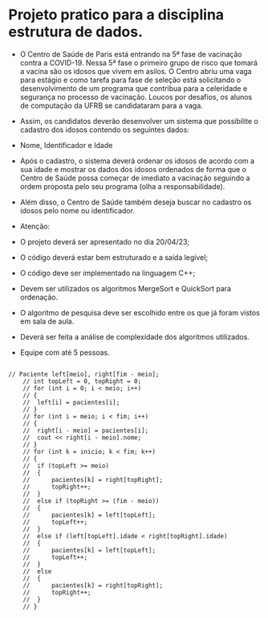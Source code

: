 
# Projeto pratico para a disciplina estrutura de dados. 

- O Centro de Saúde de Paris está entrando na 5ª fase de vacinação contra a COVID-19.
Nessa 5ª fase o primeiro grupo de risco que tomará a vacina são os idosos que vivem em
asilos. O Centro abriu uma vaga para estágio e como tarefa para fase de seleção está
solicitando o desenvolvimento de um programa que contribua para a celeridade e
segurança no processo de vacinação. Loucos por desafios, os alunos de computação da
UFRB se candidataram para a vaga.
- Assim, os candidatos deverão desenvolver um sistema que possibilite o cadastro dos
idosos contendo os seguintes dados:
- Nome, Identificador e Idade
- Após o cadastro, o sistema deverá ordenar os idosos de acordo com a sua idade e mostrar
os dados dos idosos ordenados de forma que o Centro de Saúde possa começar de
imediato a vacinação seguindo a ordem proposta pelo seu programa (olha a
responsabilidade).
- Além disso, o Centro de Saúde também deseja buscar no cadastro os idosos pelo nome ou
identificador.


- Atenção:
- O projeto deverá ser apresentado no dia 20/04/23;
- O código deverá estar bem estruturado e a saída legível;
- O código deve ser implementado na linguagem C++;
- Devem ser utilizados os algoritmos MergeSort e QuickSort para ordenação.
- O algoritmo de pesquisa deve ser escolhido entre os que já foram vistos em sala de aula.
- Deverá ser feita a análise de complexidade dos algoritmos utilizados.
- Equipe com até 5 pessoas.



```

// Paciente left[meio], right[fim - meio];
	// int topLeft = 0, topRight = 0;
	// for (int i = 0; i < meio; i++)
	// {
	// 	left[i] = pacientes[i];
	// }
	// for (int i = meio; i < fim; i++)
	// {
	// 	right[i - meio] = pacientes[i];
	// 	cout << right[i - meio].nome;
	// }
	// for (int k = inicio; k < fim; k++)
	// {
	// 	if (topLeft >= meio)
	// 	{
	// 		pacientes[k] = right[topRight];
	// 		topRight++;
	// 	}
	// 	else if (topRight >= (fim - meio))
	// 	{
	// 		pacientes[k] = left[topLeft];
	// 		topLeft++;
	// 	}
	// 	else if (left[topLeft].idade < right[topRight].idade)
	// 	{
	// 		pacientes[k] = left[topLeft];
	// 		topLeft++;
	// 	}
	// 	else
	// 	{
	// 		pacientes[k] = right[topRight];
	// 		topRight++;
	// 	}
	// }

```
